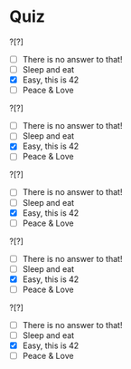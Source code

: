 # Quiz

?[?]
-[ ] There is no answer to that!
-[ ] Sleep and eat
-[x] Easy, this is 42
-[ ] Peace & Love

?[?]
-[ ] There is no answer to that!
-[ ] Sleep and eat
-[x] Easy, this is 42
-[ ] Peace & Love

?[?]
-[ ] There is no answer to that!
-[ ] Sleep and eat
-[x] Easy, this is 42
-[ ] Peace & Love

?[?]
-[ ] There is no answer to that!
-[ ] Sleep and eat
-[x] Easy, this is 42
-[ ] Peace & Love

?[?]
-[ ] There is no answer to that!
-[ ] Sleep and eat
-[x] Easy, this is 42
-[ ] Peace & Love

